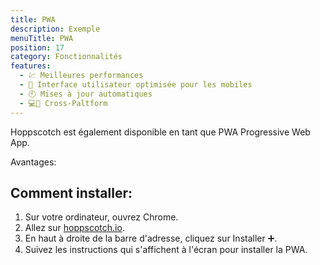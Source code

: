 ```yaml
---
title: PWA
description: Exemple
menuTitle: PWA
position: 17
category: Fonctionnalités
features:
  - 💹 Meilleures performances
  - 📱 Interface utilisateur optimisée pour les mobiles
  - 🕙 Mises à jour automatiques
  - 💻📱 Cross-Paltform
---
```


Hoppscotch est également disponible en tant que PWA Progressive Web App.

Avantages:
<list :items="features"></list>

## Comment installer:

1. Sur votre ordinateur, ouvrez Chrome.
2. Allez sur [hoppscotch.io](https://hoppscotch.io/).
3. En haut à droite de la barre d'adresse, cliquez sur Installer ➕.
4. Suivez les instructions qui s'affichent à l'écran pour installer la PWA.
